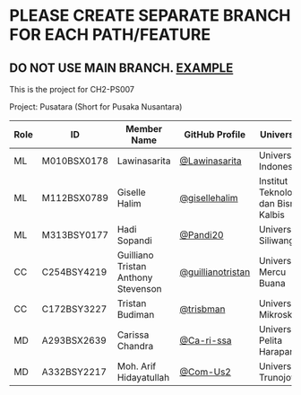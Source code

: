 # PLEASE CREATE SEPARATE BRANCH FOR EACH PATH/FEATURE
## DO NOT USE MAIN BRANCH. [EXAMPLE](https://github.com/Pandi20/Pusatara/tree/api)
This is the project for CH2-PS007

Project: Pusatara (Short for Pusaka Nusantara)

| Role | ID         | Member Name                        | GitHub Profile                        | University                |
|------|------------|------------------------------------|---------------------------------------|---------------------------|
| ML   | M010BSX0178| Lawinasarita                       | [@Lawinasarita](https://github.com/Lawinasarita) | Universitas Indonesia     |
| ML   | M112BSX0789| Giselle Halim                      | [@gisellehalim](https://github.com/gisellehalim) | Institut Teknologi dan Bisnis Kalbis |
| ML   | M313BSY0177| Hadi Sopandi                       | [@Pandi20](https://github.com/Pandi20) | Universitas Siliwangi    |
| CC   | C254BSY4219| Guilliano Tristan Anthony Stevenson| [@guillianotristan](https://github.com/guillianotristan) | Universitas Mercu Buana   |
| CC   | C172BSY3227| Tristan Budiman                    | [@trisbman](https://github.com/trisbman) | Universitas Mikroskil    |
| MD   | A293BSX2639| Carissa Chandra                    | [@Ca-ri-ssa](https://github.com/Ca-ri-ssa) | Universitas Pelita Harapan|
| MD   | A332BSY2217| Moh. Arif Hidayatullah             | [@Com-Us2](https://github.com/Com-Us2) | Universitas Trunojoyo    |
